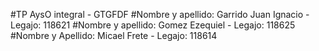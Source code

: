 #TP AysO integral - GTGFDF
#Nombre y apellido: Garrido Juan Ignacio - Legajo: 118621
#Nombre y apellido: Gomez Ezequiel - Legajo: 118625
#Nombre y Apellido: Micael Frete - Legajo: 118614

